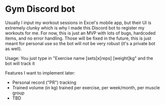 # Gym Discord bot

Usually I input my workout sessions in Excel's mobile app, but their UI is extremely clunky which is why I made this Discord bot to register my workouts for me.
For now, this is just an MVP with lots of bugs, hardcoded items, and no error handling. Those will be fixed in the future, this is just meant for personal use so the bot will not be very robust (it's a private bot as well).

Usage:
You just type in "Exercise name [sets]x[reps] [weight]kg" and the bot will track it

Features I want to implement later:
- Personal record ("PR") tracking
- Trained volume (in kg) trained per exercise, per week/month, per muscle group
- TBD
